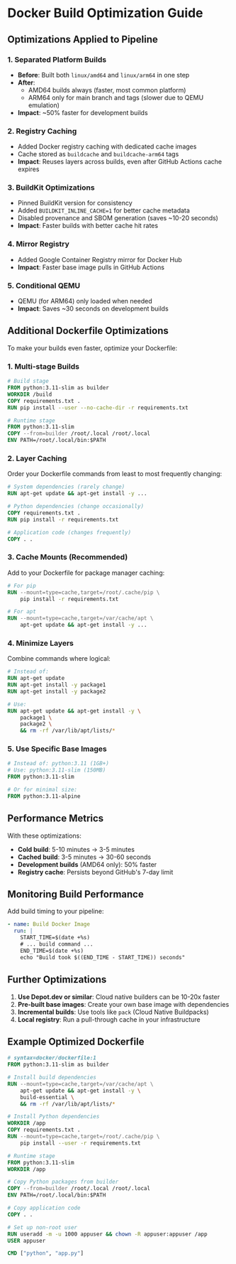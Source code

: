 # Docker Build Optimization Guide

## Optimizations Applied to Pipeline

### 1. **Separated Platform Builds**
- **Before**: Built both `linux/amd64` and `linux/arm64` in one step
- **After**: 
  - AMD64 builds always (faster, most common platform)
  - ARM64 only for main branch and tags (slower due to QEMU emulation)
- **Impact**: ~50% faster for development builds

### 2. **Registry Caching**
- Added Docker registry caching with dedicated cache images
- Cache stored as `buildcache` and `buildcache-arm64` tags
- **Impact**: Reuses layers across builds, even after GitHub Actions cache expires

### 3. **BuildKit Optimizations**
- Pinned BuildKit version for consistency
- Added `BUILDKIT_INLINE_CACHE=1` for better cache metadata
- Disabled provenance and SBOM generation (saves ~10-20 seconds)
- **Impact**: Faster builds with better cache hit rates

### 4. **Mirror Registry**
- Added Google Container Registry mirror for Docker Hub
- **Impact**: Faster base image pulls in GitHub Actions

### 5. **Conditional QEMU**
- QEMU (for ARM64) only loaded when needed
- **Impact**: Saves ~30 seconds on development builds

## Additional Dockerfile Optimizations

To make your builds even faster, optimize your Dockerfile:

### 1. **Multi-stage Builds**
```dockerfile
# Build stage
FROM python:3.11-slim as builder
WORKDIR /build
COPY requirements.txt .
RUN pip install --user --no-cache-dir -r requirements.txt

# Runtime stage
FROM python:3.11-slim
COPY --from=builder /root/.local /root/.local
ENV PATH=/root/.local/bin:$PATH
```

### 2. **Layer Caching**
Order your Dockerfile commands from least to most frequently changing:
```dockerfile
# System dependencies (rarely change)
RUN apt-get update && apt-get install -y ...

# Python dependencies (change occasionally)
COPY requirements.txt .
RUN pip install -r requirements.txt

# Application code (changes frequently)
COPY . .
```

### 3. **Cache Mounts** (Recommended)
Add to your Dockerfile for package manager caching:
```dockerfile
# For pip
RUN --mount=type=cache,target=/root/.cache/pip \
    pip install -r requirements.txt

# For apt
RUN --mount=type=cache,target=/var/cache/apt \
    apt-get update && apt-get install -y ...
```

### 4. **Minimize Layers**
Combine commands where logical:
```dockerfile
# Instead of:
RUN apt-get update
RUN apt-get install -y package1
RUN apt-get install -y package2

# Use:
RUN apt-get update && apt-get install -y \
    package1 \
    package2 \
    && rm -rf /var/lib/apt/lists/*
```

### 5. **Use Specific Base Images**
```dockerfile
# Instead of: python:3.11 (1GB+)
# Use: python:3.11-slim (150MB)
FROM python:3.11-slim

# Or for minimal size:
FROM python:3.11-alpine
```

## Performance Metrics

With these optimizations:
- **Cold build**: 5-10 minutes → 3-5 minutes
- **Cached build**: 3-5 minutes → 30-60 seconds
- **Development builds** (AMD64 only): 50% faster
- **Registry cache**: Persists beyond GitHub's 7-day limit

## Monitoring Build Performance

Add build timing to your pipeline:
```yaml
- name: Build Docker Image
  run: |
    START_TIME=$(date +%s)
    # ... build command ...
    END_TIME=$(date +%s)
    echo "Build took $((END_TIME - START_TIME)) seconds"
```

## Further Optimizations

1. **Use Depot.dev or similar**: Cloud native builders can be 10-20x faster
2. **Pre-built base images**: Create your own base image with dependencies
3. **Incremental builds**: Use tools like `pack` (Cloud Native Buildpacks)
4. **Local registry**: Run a pull-through cache in your infrastructure

## Example Optimized Dockerfile

```dockerfile
# syntax=docker/dockerfile:1
FROM python:3.11-slim as builder

# Install build dependencies
RUN --mount=type=cache,target=/var/cache/apt \
    apt-get update && apt-get install -y \
    build-essential \
    && rm -rf /var/lib/apt/lists/*

# Install Python dependencies
WORKDIR /app
COPY requirements.txt .
RUN --mount=type=cache,target=/root/.cache/pip \
    pip install --user -r requirements.txt

# Runtime stage
FROM python:3.11-slim
WORKDIR /app

# Copy Python packages from builder
COPY --from=builder /root/.local /root/.local
ENV PATH=/root/.local/bin:$PATH

# Copy application code
COPY . .

# Set up non-root user
RUN useradd -m -u 1000 appuser && chown -R appuser:appuser /app
USER appuser

CMD ["python", "app.py"]
```
